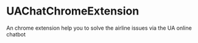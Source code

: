 # UAChatChromeExtension
An chrome extension help you to solve the airline issues via the UA online chatbot
